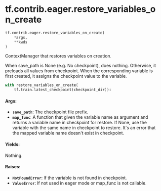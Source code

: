 <div itemscope itemtype="http://developers.google.com/ReferenceObject">
<meta itemprop="name" content="tf.contrib.eager.restore_variables_on_create" />
<meta itemprop="path" content="Stable" />
</div>

# tf.contrib.eager.restore_variables_on_create

``` python
tf.contrib.eager.restore_variables_on_create(
    *args,
    **kwds
)
```

ContextManager that restores variables on creation.

  When save_path is None (e.g. No checkpoint), does nothing.
  Otherwise, it preloads all values from checkpoint. When the
  corresponding variable is first created, it assigns the checkpoint
  value to the variable.

  ```python
  with restore_variables_on_create(
      tf.train.latest_checkpoint(checkpoint_dir)):
  ```

#### Args:

* <b>`save_path`</b>: The checkpoint file prefix.
* <b>`map_func`</b>: A function that given the variable name as argument
      and returns a variable name in checkpoint for restore. If
      None, use the variable with the same name in checkpoint to restore.
      It's an error that the mapped variable name doesn't exist in
      checkpoint.


#### Yields:

Nothing.


#### Raises:

* <b>`NotFoundError`</b>: If the variable is not found in checkpoint.
* <b>`ValueError`</b>: If not used in eager mode or map_func is not callable.